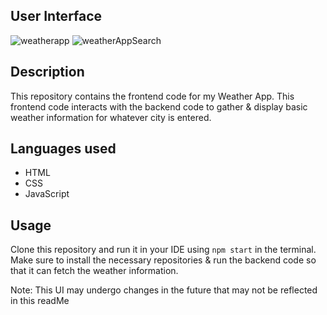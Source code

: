 ## User Interface
![weatherapp](https://github.com/michaeltikhonovsky/WeatherApp-Frontend/assets/127802019/903ee28e-aa2a-4de7-9bb8-22516300614a)
![weatherAppSearch](https://github.com/michaeltikhonovsky/WeatherApp-Frontend/assets/127802019/4c3ebb91-ffde-49ca-bf0d-36a711d6d08a)

## Description
This repository contains the frontend code for my Weather App. This frontend code interacts with the backend code to gather & display basic weather information for whatever city is entered.

## Languages used
- HTML
- CSS
- JavaScript

## Usage
Clone this repository and run it in your IDE using `npm start` in the terminal. Make sure to install the necessary repositories & run the backend code so that it can fetch the weather information. 

Note: This UI may undergo changes in the future that may not be reflected in this readMe 

